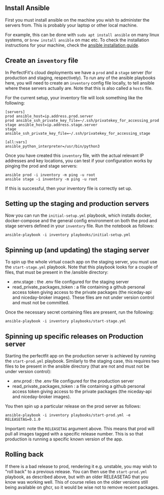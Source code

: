## Install Ansible
First you must install ansible on the machine you wish to administer the servers from. This is probably your laptop or other local machine.

For example, this can be done with `sudo apt install ansible` on many linux systems, or `brew install ansible` on mac etc. To check the installation instructions for your machine, check the [ansible installation guide](https://docs.ansible.com/ansible/latest/installation_guide/index.html).

## Create an `inventory` file
In PerfectFit's cloud deployments we have a `prod` and a `stage` server (for production and staging, respectively). To run any of the ansible playbooks here, you will need to create an `inventory` config file locally, to tell ansible where these servers actually are. Note that this is also called a `hosts` file.

For the current setup, your inventory file will look something like the following:
```
[servers]
prod ansible_host=ip.address.prod.server
prod ansible_ssh_private_key_file=~/.ssh/privatekey_for_accessing_prod
stage ansible_host=ip.address.stage.server
stage ansible_ssh_private_key_file=~/.ssh/privatekey_for_accessing_stage

[all:vars]
ansible_python_interpreter=/usr/bin/python3
```

Once you have created this `inventory` file, with the actual relevant IP addresses and key locations, you can test if your configuration works by pinging the prod and stage servers:
```
ansible prod -i inventory -m ping -u root
ansible stage -i inventory -m ping -u root
```

If this is successful, then your inventory file is correctly set up.

## Setting up the staging and production servers
Now you can run the `initial-setup.yml` playbook, which installs docker, docker-compose and the general config environment on both the prod and stage servers defined in your `inventory` file. Run the notebook as follows:

```
ansible-playbook -i inventory playbooks/initial-setup.yml
```

## Spinning up (and updating) the staging server
To spin up the whole virtual coach app on the staging server, you must use the `start-stage.yml` playbook. Note that this playbook looks for a couple of files, that must be present in the /ansible directory:
* .env.stage : the .env file configured for the staging server
* read_private_packages_token : a file containing a github personal access token giving access to the private packages (the niceday-api and niceday-broker images).
These files are not under version control and must not be committed.

Once the necessary secret containing files are present, run the following:
```
ansible-playbook -i inventory playbooks/start-stage.yml
```

## Spinning up specific releases on Production server
Starting the perfectfit app on the production server is achieved by running the `start-prod.yml` playbook. Similarly to the staging case, this requires two files to be present in the ansible directory (that are not and must not be under version control):
* .env.prod : the .env file configured for the production server
* read_private_packages_token : a file containing a github personal access token giving access to the private packages (the niceday-api and niceday-broker images).

You then spin up a particular release on the prod server as follows:
```
ansible-playbook -i inventory playbooks/start-prod.yml -e RELEASETAG=0.1.0
```
Important: note the `RELEASETAG` argument above. This means that prod will pull all images tagged with a specific release number. This is so that production is running a specific known version of the app.

## Rolling back
If there is a bad release to prod, rendering it e.g. unstable, you may wish to "roll back" to a previous release. You can then use the `start-prod.yml` playbook, as described above, but with an older RELEASETAG that you know was working well. This of course relies on the older versions still being available on ghcr, so it would be wise not to remove recent packages.
